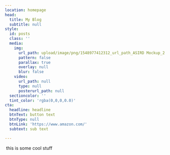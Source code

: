 ```yaml
---
location: homepage
head:
  title: My Blog
  subtitle: null
style:
  id: posts
  class: ''
  media:
    img:
      url_path: upload/image/png/1548977412312_url_path_ASIRD Mockup_2.png
      pattern: false
      parallax: true
      overlay: null
      blur: false
    video:
      url_path: null
      type: null
      posterurl_path: null
  sectioncolor: ''
  tint_color: 'rgba(0,0,0,0.0)'
cta:
  headline: headline
  btnText: button text
  btnType: null
  btnLink: 'https://www.amazon.com/'
  subtext: sub text

---
```




<p>&nbsp;this is some cool stuff</p>



